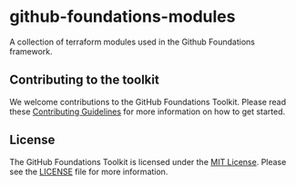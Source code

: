 # github-foundations-modules
A collection of terraform modules used in the Github Foundations framework.

## Contributing to the toolkit

We welcome contributions to the GitHub Foundations Toolkit. Please read these [Contributing Guidelines](./CONTRIBUTING.md) for more information on how to get started.

## License

The GitHub Foundations Toolkit is licensed under the [MIT License](https://opensource.org/licenses/MIT). Please see the [LICENSE](./LICENSE) file for more information.
